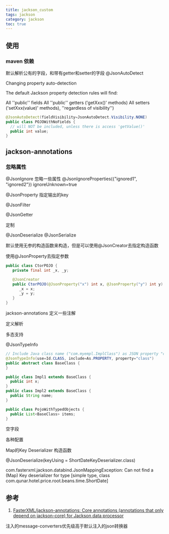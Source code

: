```yaml
---
title: jackson_custom
tags: jackson
category: jackson
toc: true
---
```


## 使用

### maven 依赖


默认解析公有的字段，和带有getter和setter的字段
@JsonAutoDetect

Changing property auto-detection

The default Jackson property detection rules will find:

All ''public'' fields
All ''public'' getters ('getXxx()' methods)
All setters ('setXxx(value)' methods), ''regardless of visibility'')

```java
@JsonAutoDetect(fieldVisibility=JsonAutoDetect.Visibility.NONE)
public class POJOWithNoFields {
  // will NOT be included, unless there is access 'getValue()'
  public int value;
}
```

## jackson-annotations


### 忽略属性

@JsonIgnore
忽略一些属性
@JsonIgnoreProperties({"ignored1", "ignored2"})
ignoreUnknown=true


@JsonProperty
指定输出的key

@JsonFilter

@JsonGetter

定制

@JsonDeserialize
@JsonSerialize

默认使用无参的构造函数来构造，但是可以使用@JsonCreator去指定构造函数

使用@JsonProperty去指定参数

```java
public class CtorPOJO {
   private final int _x, _y;

   @JsonCreator
   public CtorPOJO(@JsonProperty("x") int x, @JsonProperty("y") int y) {
      _x = x;
      _y = y;
   }
}
```

jackson-annotations  定义一些注解




定义解析

多态支持

@JsonTypeInfo

```java
// Include Java class name ("com.myempl.ImplClass") as JSON property "class"
@JsonTypeInfo(use=Id.CLASS, include=As.PROPERTY, property="class")
public abstract class BaseClass {
}

public class Impl1 extends BaseClass {
  public int x;
}
public class Impl2 extends BaseClass {
  public String name;
}

public class PojoWithTypedObjects {
  public List<BaseClass> items;
}
```

空字段

各种配置

Map的Key Deserializer 构造函数

@JsonDeserialize(keyUsing = ShortDateKeyDeserializer.class)

com.fasterxml.jackson.databind.JsonMappingException: Can not find a (Map) Key deserializer for type [simple type, class com.qunar.hotel.price.root.beans.time.ShortDate]

## 参考

1. [FasterXML/jackson-annotations: Core annotations (annotations that only depend on jackson-core) for Jackson data processor](https://github.com/FasterXML/jackson-annotations)



注入的message-converters优先级高于默认注入的json转换器